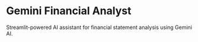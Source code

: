 # Gemini Financial Analyst

Streamlit-powered AI assistant for financial statement analysis using Gemini AI.